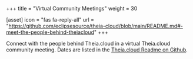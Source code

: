 +++
title = "Virtual Community Meetings"
weight = 30

[asset]
  icon = "fas fa-reply-all"
  url = "https://github.com/eclipsesource/theia-cloud/blob/main/README.md#-meet-the-people-behind-theiacloud"
+++

Connect with the people behind Theia.cloud in a virtual Theia.cloud community meeting. Dates are listed in the [Theia.cloud Readme on Github](https://github.com/eclipsesource/theia-cloud/blob/main/README.md#-meet-the-people-behind-theiacloud).
